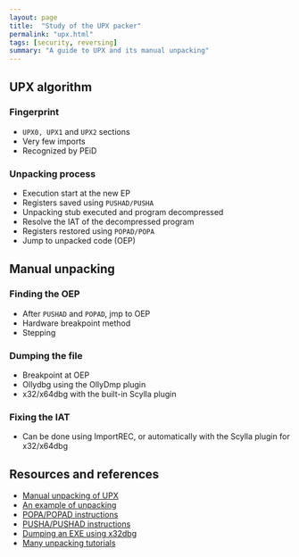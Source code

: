```yaml
---
layout: page
title:  "Study of the UPX packer"
permalink: "upx.html"
tags: [security, reversing]
summary: "A guide to UPX and its manual unpacking"
---
```


## UPX algorithm
### Fingerprint
* `UPX0, UPX1` and `UPX2` sections
* Very few imports
* Recognized by PEiD

### Unpacking process
* Execution start at the new EP
* Registers saved using `PUSHAD/PUSHA`
* Unpacking stub executed and program decompressed
* Resolve the IAT of the decompressed program
* Registers restored using `POPAD/POPA`
* Jump to unpacked code (OEP)

## Manual unpacking
### Finding the OEP
* After `PUSHAD` and `POPAD`, jmp to OEP
* Hardware breakpoint method
* Stepping

### Dumping the file
* Breakpoint at OEP
* Ollydbg using the OllyDmp plugin
* x32/x64dbg with the built-in Scylla plugin

### Fixing the IAT
* Can be done using ImportREC, or automatically with the Scylla plugin for
x32/x64dbg

## Resources and references
* [Manual unpacking of UPX](https://securityxploded.com/unpackingupx.php)
* [An example of unpacking](https://reverseengineering.stackexchange.com/questions/6773/unpacking-a-backdoor-program-for-studying)
* [POPA/POPAD instructions](https://c9x.me/x86/html/file_module_x86_id_249.html)
* [PUSHA/PUSHAD instructions](https://c9x.me/x86/html/file_module_x86_id_270.html)
* [Dumping an EXE using x32dbg](https://www.unknowncheats.me/forum/general-programming-and-reversing/211590-dump-exe-file-using-x32dbg.html)
* [Many unpacking tutorials](https://tuts4you.com/download/category/11//)
